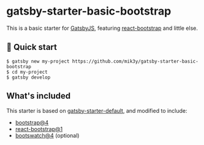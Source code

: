 # gatsby-starter-basic-bootstrap

This is a basic starter for [GatsbyJS](https://www.gatsbyjs.org/), featuring [react-bootstrap](https://react-bootstrap.github.io/) and little else.

## 🚀 Quick start

```
$ gatsby new my-project https://github.com/mik3y/gatsby-starter-basic-bootstrap
$ cd my-project
$ gatsby develop
```

## What's included

This starter is based on [gatsby-starter-default](https://github.com/gatsbyjs/gatsby-starter-default), and modified to include:

* [bootstrap@4](https://www.npmjs.com/package/bootstrap)
* [react-bootstrap@1](https://www.npmjs.com/package/bootstrap)
* [bootswatch@4](https://www.npmjs.com/package/bootswatch) (optional)

